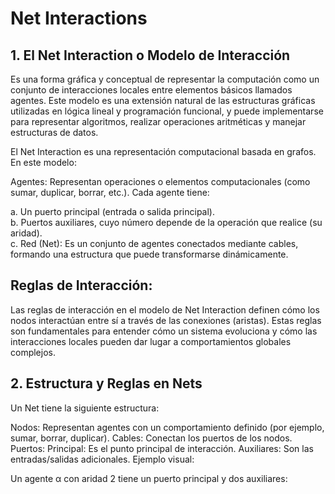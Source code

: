 # Net Interactions
## 1. El Net Interaction o Modelo de Interacción 
Es una forma gráfica y conceptual de representar la computación como un 
conjunto de interacciones locales entre elementos básicos llamados agentes. Este modelo es una extensión natural de las 
estructuras gráficas utilizadas en lógica lineal y programación funcional, y puede implementarse para representar algoritmos, realizar operaciones aritméticas y manejar estructuras de datos.

El Net Interaction es una representación computacional basada en grafos. En este modelo:

Agentes: Representan operaciones o elementos computacionales (como sumar, duplicar, borrar, etc.). Cada agente tiene:

a. Un puerto principal (entrada o salida principal). <br>
b. Puertos auxiliares, cuyo número depende de la operación que realice (su aridad). <br>
c. Red (Net): Es un conjunto de agentes conectados mediante cables, formando una estructura que puede transformarse dinámicamente. <br>

## Reglas de Interacción: <br> 
Las reglas de interacción en el modelo de Net Interaction definen cómo los nodos interactúan entre sí a través de las conexiones (aristas). Estas reglas son fundamentales para entender cómo un sistema evoluciona y cómo las interacciones locales pueden dar lugar a comportamientos globales complejos.
## 2. Estructura y Reglas en Nets
Un Net tiene la siguiente estructura:

Nodos: Representan agentes con un comportamiento definido (por ejemplo, sumar, borrar, duplicar).
Cables: Conectan los puertos de los nodos.
Puertos:
Principal: Es el punto principal de interacción.
Auxiliares: Son las entradas/salidas adicionales.
Ejemplo visual:

Un agente α con aridad 2 tiene un puerto principal y dos auxiliares:
